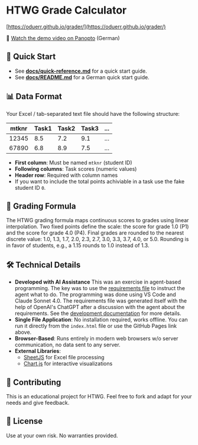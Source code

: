 # HTWG Grade Calculator

[https://oduerr.github.io/grader/](https://oduerr.github.io/grader/)

🎥 [Watch the demo video on Panopto](https://video.htwg-konstanz.de/Panopto/Pages/Viewer.aspx?id=c90020c7-7cbb-4800-b5fb-b326012e2d2c) (German)

## 🚀 Quick Start

 - See **[docs/quick-reference.md](docs/quick-reference.md)** for a quick start guide.
 - See **[docs/README.md](docs/README.md)** for a German quick start guide.

## 📊 Data Format

Your Excel / tab-separated text file should have the following structure:

| mtknr    | Task1 | Task2 | Task3 | ... |
|----------|-------|-------|-------|-----|
| 12345    | 8.5   | 7.2   | 9.1   | ... |
| 67890    | 6.8   | 8.9   | 7.5   | ... |

- **First column**: Must be named `mtknr` (student ID)
- **Following columns**: Task scores (numeric values)
- **Header row**: Required with column names
- If you want to include the total points achiviable in a task use the fake student ID  `0`.

## 🎯 Grading Formula
The HTWG grading formula maps continuous scores to grades using linear interpolation. Two fixed points define the scale: the score for grade 1.0 (P1) and the score for grade 4.0 (P4). Final grades are rounded to the nearest discrete value: 1.0, 1.3, 1.7, 2.0, 2.3, 2.7, 3.0, 3.3, 3.7, 4.0, or 5.0. Rounding is in favor of students, e.g., a 1.15 rounds to 1.0 instead of 1.3.

## 🛠 Technical Details

- **Developed with AI Assistance** This was an exercise in agent-based programming. The key was to use the [requirements file](requirements.md) to instruct the agent what to do. The programming was done using VS Code and Claude Sonnet 4.0. The requirements file was generated itself with the help of OpenAI's ChatGPT after a discussion with the agent about the requirements. See the [development documentation](development/README.md) for more details.
- **Single File Application**: No installation required, works offline. You can run it directly from the `index.html` file or use the GitHub Pages link above.
- **Browser-Based**: Runs entirely in modern web browsers w/o server communication, no data sent to any server.
- **External Libraries**:
  - [SheetJS](https://sheetjs.com/) for Excel file processing
  - [Chart.js](https://www.chartjs.org/) for interactive visualizations

## 🤝 Contributing

This is an educational project for HTWG. Feel free to fork and adapt for your needs and give feedback. 

## 📄 License

Use at your own risk. No warranties provided.